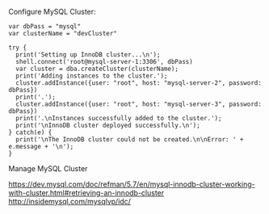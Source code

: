 Configure MySQL Cluster:

```
var dbPass = "mysql"
var clusterName = "devCluster"

try {
  print('Setting up InnoDB cluster...\n');
  shell.connect('root@mysql-server-1:3306', dbPass)
  var cluster = dba.createCluster(clusterName);
  print('Adding instances to the cluster.');
  cluster.addInstance({user: "root", host: "mysql-server-2", password: dbPass})
  print('.');
  cluster.addInstance({user: "root", host: "mysql-server-3", password: dbPass})
  print('.\nInstances successfully added to the cluster.');
  print('\nInnoDB cluster deployed successfully.\n');
} catch(e) {
  print('\nThe InnoDB cluster could not be created.\n\nError: ' + e.message + '\n');
}
```

Manage MySQL Cluster

https://dev.mysql.com/doc/refman/5.7/en/mysql-innodb-cluster-working-with-cluster.html#retrieving-an-innodb-cluster
http://insidemysql.com/mysqlvp/idc/